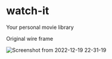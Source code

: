 # watch-it
Your personal movie library 

Original wire frame

![Screenshot from 2022-12-19 22-31-19](https://user-images.githubusercontent.com/112890664/208539502-94a0a50d-c2b9-42a0-a2b4-7747bf55ae70.png)
